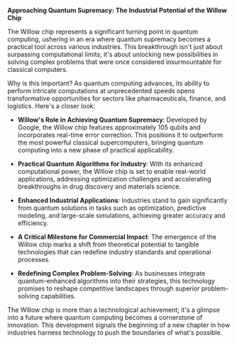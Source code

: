 **Approaching Quantum Supremacy: The Industrial Potential of the Willow Chip**

The Willow chip represents a significant turning point in quantum computing, ushering in an era where quantum supremacy becomes a practical tool across various industries. This breakthrough isn't just about surpassing computational limits; it's about unlocking new possibilities in solving complex problems that were once considered insurmountable for classical computers.

Why is this important? As quantum computing advances, its ability to perform intricate computations at unprecedented speeds opens transformative opportunities for sectors like pharmaceuticals, finance, and logistics. Here's a closer look:

- **Willow's Role in Achieving Quantum Supremacy**: Developed by Google, the Willow chip features approximately 105 qubits and incorporates real-time error correction. This positions it to outperform the most powerful classical supercomputers, bringing quantum computing into a new phase of practical applicability.

- **Practical Quantum Algorithms for Industry**: With its enhanced computational power, the Willow chip is set to enable real-world applications, addressing optimization challenges and accelerating breakthroughs in drug discovery and materials science.

- **Enhanced Industrial Applications**: Industries stand to gain significantly from quantum solutions in tasks such as optimization, predictive modeling, and large-scale simulations, achieving greater accuracy and efficiency.

- **A Critical Milestone for Commercial Impact**: The emergence of the Willow chip marks a shift from theoretical potential to tangible technologies that can redefine industry standards and operational processes.

- **Redefining Complex Problem-Solving**: As businesses integrate quantum-enhanced algorithms into their strategies, this technology promises to reshape competitive landscapes through superior problem-solving capabilities.

The Willow chip is more than a technological achievement; it's a glimpse into a future where quantum computing becomes a cornerstone of innovation. This development signals the beginning of a new chapter in how industries harness technology to push the boundaries of what's possible.